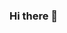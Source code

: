 ### Hi there 👋

<!--
**AliDevPh/AliDevPh** is a ✨ _special_ ✨ repository because its `README.md` (this file) appears on your GitHub profile.

- 🔭 I’m currently working on a project that is like W3school
- 🌱 I’m currently learning using MongoDB
- 👯 I’m looking to collaborate on ...
- 🤔 I’m looking for help with ...
- 💬 Ask me about ...
- 📫 alysaemilio@gmail.com
